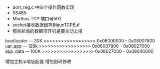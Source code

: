 - port_reg.c 中四个操作函数实现
- RS485
- Modbus TCP 端口号502
- socket接收数据缓存到aucTCPBuf
- 那些轮询的数据项开机是要主动上报

bootloader -- 30K   >>>>>>>>>>>>>>>>>>  0x08000000 - 0x08007800
uar_app    -- 126k  >>>>>>>>>>>>>>>>>>  0x08007800 - 0x08027000    
app_data   -- 100K  >>>>>>>>>>>>>>>>>>  0x08027000 - 0x08040000

增加主机ip地址配置
增加密码修改
